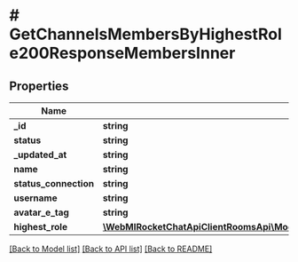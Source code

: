 # # GetChannelsMembersByHighestRole200ResponseMembersInner

## Properties

Name | Type | Description | Notes
------------ | ------------- | ------------- | -------------
**_id** | **string** |  | [optional]
**status** | **string** |  | [optional]
**_updated_at** | **string** |  | [optional]
**name** | **string** |  | [optional]
**status_connection** | **string** |  | [optional]
**username** | **string** |  | [optional]
**avatar_e_tag** | **string** |  | [optional]
**highest_role** | [**\WebMIRocketChatApiClientRoomsApi\Model\GetChannelsMembersByHighestRole200ResponseMembersInnerHighestRole**](GetChannelsMembersByHighestRole200ResponseMembersInnerHighestRole.md) |  | [optional]

[[Back to Model list]](../../README.md#models) [[Back to API list]](../../README.md#endpoints) [[Back to README]](../../README.md)
